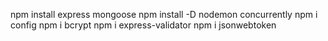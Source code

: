 npm install express mongoose
npm install -D nodemon concurrently
npm i config
npm i bcrypt
npm i express-validator
npm i jsonwebtoken
